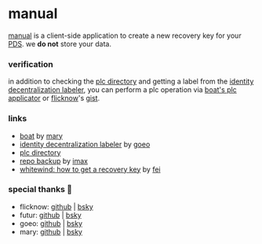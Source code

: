 # manual

[manual](https://manual.renahlee.com/) is a client-side application to create a new recovery key for your [PDS](https://atproto.com/guides/glossary#pds-personal-data-server). we **do not** store your data.

### verification

in addition to checking the [plc directory](https://web.plc.directory/) and getting a label from the [identity decentralization labeler](https://bsky.app/profile/did:plc:mxsvcwyq6mofumlwyxiws3g5), you can perform a plc operation via [boat's plc applicator](https://boat.kelinci.net/plc-applicator) or [flicknow](https://bsky.app/profile/did:plc:wzsilnxf24ehtmmc3gssy5bu)'s [gist](https://gist.github.com/flicknow/973bb1f9d81c3ffcf6f77b31b31933cb).

### links

- [boat](https://boat.kelinci.net) by [mary](https://bsky.app/profile/did:plc:ia76kvnndjutgedggx2ibrem)
- [identity decentralization labeler](https://bsky.app/profile/did:plc:mxsvcwyq6mofumlwyxiws3g5) by [goeo](https://bsky.app/profile/did:web:genco.me)
- [plc directory](https://web.plc.directory/)
- [repo backup](https://github.com/imax9000/bluesky-repo-backup) by [imax](https://bsky.app/profile/did:plc:ivqrehafyybffh7yxmwhf5n5)
- [whitewind: how to get a recovery key](https://whtwnd.com/fei.chicory.blue/entries/How%20to%20get%20a%20recovery%20key) by [fei](https://bsky.app/profile/did:plc:xz3euvkhf44iadavovbsmqoo)

### special thanks 🩵

- flicknow: [github](https://github.com/flicknow) | [bsky](https://bsky.app/profile/did:plc:wzsilnxf24ehtmmc3gssy5bu)
- futur: [github](https://github.com/futurGH) | [bsky](https://bsky.app/profile/did:plc:uu5axsmbm2or2dngy4gwchec)
- goeo: [github](https://github.com/goeo-) | [bsky](https://bsky.app/profile/did:web:genco.me)
- mary: [github](https://github.com/mary-ext) | [bsky](https://bsky.app/profile/did:plc:ia76kvnndjutgedggx2ibrem)
